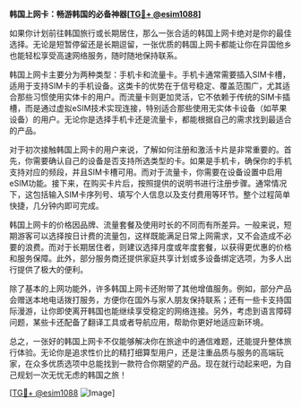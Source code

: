 **韩国上网卡：畅游韩国的必备神器[[TG💪+ @esim1088](https://t.me/s/esim1088)]**

如果你计划前往韩国旅行或长期居住，那么一张合适的韩国上网卡绝对是你的最佳选择。无论是短暂停留还是长期逗留，一张优质的韩国上网卡都能让你在异国他乡也能轻松享受高速网络服务，随时随地保持联系。

韩国上网卡主要分为两种类型：手机卡和流量卡。手机卡通常需要插入SIM卡槽，适用于支持SIM卡的手机设备。这类卡的优势在于信号稳定、覆盖范围广，尤其适合那些习惯使用实体卡的用户。而流量卡则更加灵活，它不依赖于传统的SIM卡插槽，而是通过虚拟eSIM技术实现连接，特别适合那些使用无实体卡设备（如苹果设备）的用户。无论你是选择手机卡还是流量卡，都能根据自己的需求找到最适合的产品。

对于初次接触韩国上网卡的用户来说，了解如何注册和激活卡片是非常重要的。首先，你需要确认自己的设备是否支持所选类型的卡。如果是手机卡，确保你的手机支持对应的频段，并且SIM卡槽可用。而对于流量卡，你需要在设备设置中启用eSIM功能。接下来，在购买卡片后，按照提供的说明书进行注册步骤。通常情况下，这包括输入SIM卡序列号、填写个人信息以及支付费用等环节。整个过程简单快捷，几分钟内即可完成。

韩国上网卡的价格因品牌、流量套餐及使用时长的不同而有所差异。一般来说，短期游客可以选择按日计费的流量包，这样既能满足日常上网需求，又不会造成不必要的浪费。而对于长期居住者，则建议选择月度或年度套餐，以获得更优惠的价格和服务保障。此外，部分服务商还提供家庭共享计划或多设备绑定选项，为多人出行提供了极大的便利。

除了基本的上网功能外，许多韩国上网卡还附带了其他增值服务。例如，部分产品会赠送本地电话拨打服务，方便你在国外与家人朋友保持联系；还有一些卡支持国际漫游，让你即使离开韩国也能继续享受稳定的网络连接。另外，考虑到语言障碍问题，某些卡还配备了翻译工具或者导航应用，帮助你更好地适应新环境。

总之，一张好的韩国上网卡不仅能够解决你在旅途中的通信难题，还能提升整体旅行体验。无论你是追求性价比的精打细算型用户，还是注重品质与服务的高端玩家，在众多优质选项中总能找到一款符合你期望的产品。现在就行动起来吧，为自己规划一次无忧无虑的韩国之旅！

[[TG💪+ @esim1088](https://t.me/s/esim1088) ![Image](https://i.postimg.cc/4NQfJmqS/Snipaste-2025-05-13-00-14-12.png)]